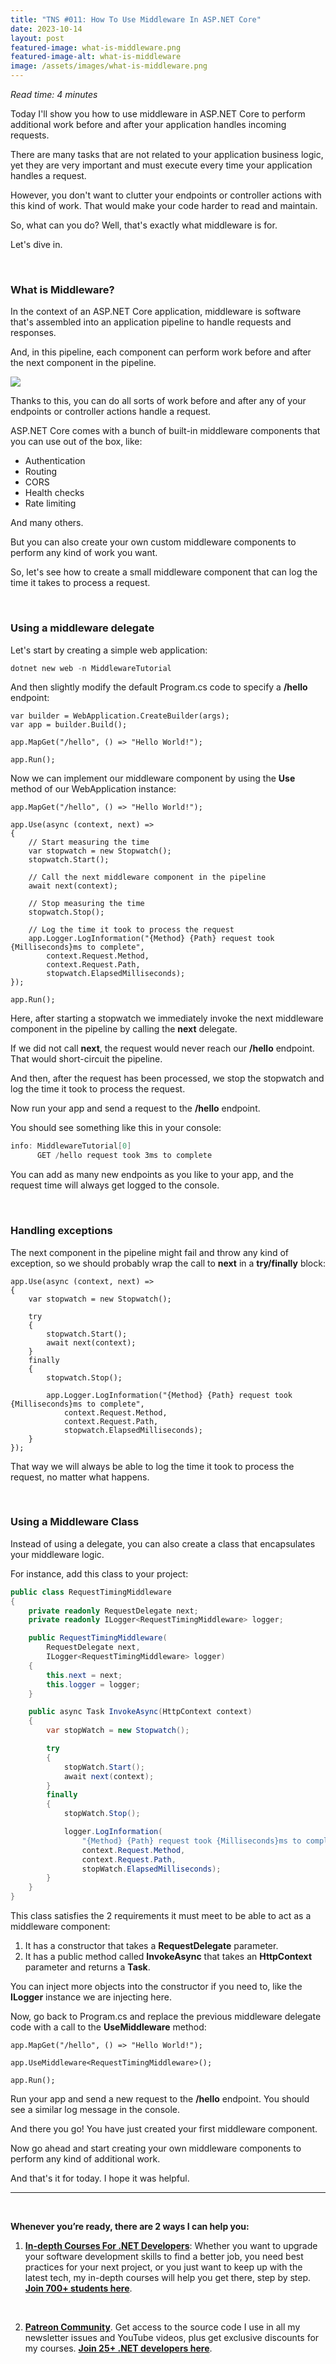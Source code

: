 ```yaml
---
title: "TNS #011: How To Use Middleware In ASP.NET Core"
date: 2023-10-14
layout: post
featured-image: what-is-middleware.png
featured-image-alt: what-is-middleware
image: /assets/images/what-is-middleware.png
---
```


*Read time: 4 minutes*

Today I'll show you how to use middleware in ASP.NET Core to perform additional work before and after your application handles incoming requests.

There are many tasks that are not related to your application business logic, yet they are very important and must execute every time your application handles a request.

However, you don't want to clutter your endpoints or controller actions with this kind of work. That would make your code harder to read and maintain.

So, what can you do? Well, that's exactly what middleware is for.

Let's dive in.

<br/>

### **What is Middleware?**
In the context of an ASP.NET Core application, middleware is software that's assembled into an application pipeline to handle requests and responses.

And, in this pipeline, each component can perform work before and after the next component in the pipeline.

<img src="{{ site.url }}/assets/images/what-is-middleware.png"/>

Thanks to this, you can do all sorts of work before and after any of your endpoints or controller actions handle a request.

ASP.NET Core comes with a bunch of built-in middleware components that you can use out of the box, like:

- Authentication
- Routing
- CORS
- Health checks
- Rate limiting

And many others. 

But you can also create your own custom middleware components to perform any kind of work you want.

So, let's see how to create a small middleware component that can log the time it takes to process a request.

<br/>

### **Using a middleware delegate**
Let's start by creating a simple web application:

```powershell
dotnet new web -n MiddlewareTutorial
```

And then slightly modify the default Program.cs code to specify a **/hello** endpoint:

```csharp{4}
var builder = WebApplication.CreateBuilder(args);
var app = builder.Build();

app.MapGet("/hello", () => "Hello World!");

app.Run();
```

Now we can implement our middleware component by using the **Use** method of our WebApplication instance:

```csharp{3 6 7 8 10 13 16 17 18 19 20}
app.MapGet("/hello", () => "Hello World!");

app.Use(async (context, next) =>
{
    // Start measuring the time
    var stopwatch = new Stopwatch();
    stopwatch.Start();

    // Call the next middleware component in the pipeline
    await next(context);

    // Stop measuring the time
    stopwatch.Stop();
    
    // Log the time it took to process the request
    app.Logger.LogInformation("{Method} {Path} request took {Milliseconds}ms to complete",
        context.Request.Method,
        context.Request.Path,
        stopwatch.ElapsedMilliseconds);
});

app.Run();
```

Here, after starting a stopwatch we immediately invoke the next middleware component in the pipeline by calling the **next** delegate.

If we did not call **next**, the request would never reach our **/hello** endpoint. That would short-circuit the pipeline.

And then, after the request has been processed, we stop the stopwatch and log the time it took to process the request.

Now run your app and send a request to the **/hello** endpoint.

You should see something like this in your console:

```powershell
info: MiddlewareTutorial[0]
      GET /hello request took 3ms to complete
```

You can add as many new endpoints as you like to your app, and the request time will always get logged to the console.

<br/>

### **Handling exceptions**

The next component in the pipeline might fail and throw any kind of exception, so we should probably wrap the call to **next** in a **try/finally** block:

```csharp{5 6 9 10 11 18}
app.Use(async (context, next) =>
{
    var stopwatch = new Stopwatch();

    try
    {
        stopwatch.Start();
        await next(context);
    }
    finally
    {
        stopwatch.Stop();

        app.Logger.LogInformation("{Method} {Path} request took {Milliseconds}ms to complete",
            context.Request.Method,
            context.Request.Path,
            stopwatch.ElapsedMilliseconds);
    }
});
```

That way we will always be able to log the time it took to process the request, no matter what happens.

<br/>

### **Using a Middleware Class**
Instead of using a delegate, you can also create a class that encapsulates your middleware logic.

For instance, add this class to your project:

```csharp
public class RequestTimingMiddleware
{
    private readonly RequestDelegate next;
    private readonly ILogger<RequestTimingMiddleware> logger;

    public RequestTimingMiddleware(
        RequestDelegate next,
        ILogger<RequestTimingMiddleware> logger)
    {
        this.next = next;
        this.logger = logger;
    }

    public async Task InvokeAsync(HttpContext context)
    {
        var stopWatch = new Stopwatch();

        try
        {
            stopWatch.Start();
            await next(context);
        }
        finally
        {
            stopWatch.Stop();

            logger.LogInformation(
                "{Method} {Path} request took {Milliseconds}ms to complete",
                context.Request.Method,
                context.Request.Path,
                stopWatch.ElapsedMilliseconds);
        }        
    }    
}

```

This class satisfies the 2 requirements it must meet to be able to act as a middleware component:

1. It has a constructor that takes a **RequestDelegate** parameter.
2. It has a public method called **InvokeAsync** that takes an **HttpContext** parameter and returns a **Task**.

You can inject more objects into the constructor if you need to, like the **ILogger** instance we are injecting here.

Now, go back to Program.cs and replace the previous middleware delegate code with a call to the **UseMiddleware** method:

```csharp{3}
app.MapGet("/hello", () => "Hello World!");

app.UseMiddleware<RequestTimingMiddleware>();

app.Run();
```

Run your app and send a new request to the **/hello** endpoint. You should see a similar log message in the console.

And there you go! You have just created your first middleware component.

Now go ahead and start creating your own middleware components to perform any kind of additional work.

And that's it for today. I hope it was helpful.

---

<br/>

**Whenever you’re ready, there are 2 ways I can help you:**

1. **[In-depth Courses For .NET Developers](https://juliocasal.com/courses)**:​ Whether you want to upgrade your software development skills to find a better job, you need best practices for your next project, or you just want to keep up with the latest tech, my in-depth courses will help you get there, step by step. **[Join 700+ students here](https://juliocasal.com/courses)**.
<br/>

2. **[Patreon Community](https://www.patreon.com/juliocasal)**. Get access to the source code I use in all my newsletter issues and YouTube videos, plus get exclusive discounts for my courses. **[Join 25+ .NET developers here](https://www.patreon.com/juliocasal)**.
